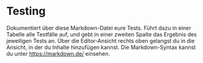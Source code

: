 # Testing

Dokumentiert über diese Markdown-Datei eure Tests. Führt dazu in einer Tabelle alle Testfälle auf,
und gebt in einer zweiten Spalte das Ergebnis des jeweiligen Tests an. Über die Editor-Ansicht rechts oben
gelangst du in die Ansicht, in der du Inhalte hinzufügen kannst. Die Markdown-Syntax kannst du unter 
https://markdown.de/ einsehen.
